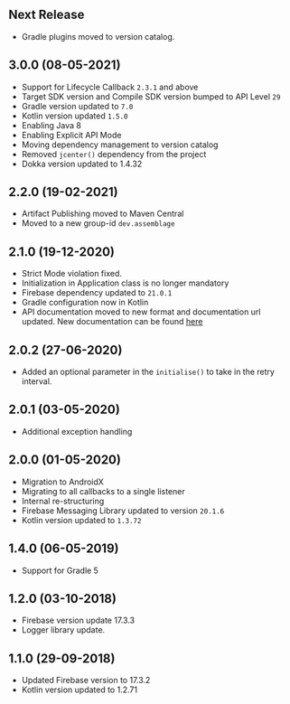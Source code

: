 ## Next Release
- Gradle plugins moved to version catalog.

## 3.0.0 (08-05-2021)
- Support for Lifecycle Callback `2.3.1` and above
- Target SDK version and Compile SDK version bumped to API Level `29`
- Gradle version updated to `7.0`
- Kotlin version updated `1.5.0`  
- Enabling Java 8
- Enabling Explicit API Mode
- Moving dependency management to version catalog
- Removed `jcenter()` dependency from the project
- Dokka version updated to 1.4.32

## 2.2.0 (19-02-2021)
- Artifact Publishing moved to Maven Central
- Moved to a new group-id `dev.assemblage`

## 2.1.0 (19-12-2020)
- Strict Mode violation fixed.
- Initialization in Application class is no longer mandatory
- Firebase dependency updated to `21.0.1`
- Gradle configuration now in Kotlin
- API documentation moved to new format and documentation url updated. New documentation can be
 found [here](https://umang91.github.io/fcm-client-lib/fcm-client/) 

## 2.0.2 (27-06-2020)
- Added an optional parameter in the `initialise()` to take in the retry interval.

## 2.0.1 (03-05-2020)
- Additional exception handling

## 2.0.0 (01-05-2020)
- Migration to AndroidX
- Migrating to all callbacks to a single listener
- Internal re-structuring
- Firebase Messaging Library updated to version `20.1.6`
- Kotlin version updated to `1.3.72`

## 1.4.0 (06-05-2019)
- Support for Gradle 5

## 1.2.0 (03-10-2018)
- Firebase version update 17.3.3
- Logger library update.

## 1.1.0 (29-09-2018)
- Updated Firebase version to 17.3.2
- Kotlin version updated to 1.2.71